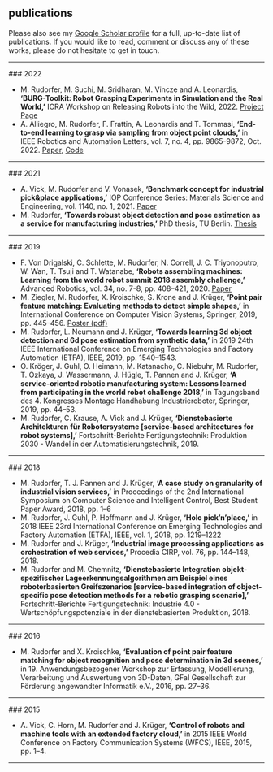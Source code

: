 ## publications

Please also see my [Google Scholar profile](https://scholar.google.com/citations?hl=en&user=Dz1Q-e0AAAAJ) for a full, up-to-date list of publications.
If you would like to read, comment or discuss any of these works, please do not hesitate to get in touch.

<hr/>
### 2022

- M. Rudorfer, M. Suchi, M. Sridharan, M. Vincze and A. Leonardis, **‘BURG-Toolkit: Robot Grasping Experiments in Simulation and the Real World,’** ICRA Workshop on Releasing Robots into the Wild, 2022. [Project Page](https://mrudorfer.github.io/burg-toolkit/)
- A. Alliegro, M. Rudorfer, F. Frattin, A. Leonardis and T. Tommasi, **‘End-to-end learning to grasp via sampling from object point clouds,’** in IEEE Robotics and Automation Letters, vol. 7, no. 4, pp. 9865-9872, Oct. 2022. [Paper](https://arxiv.org/abs/2203.05585), [Code](https://github.com/antoalli/L2G/)


<hr/>
### 2021

- A. Vick, M. Rudorfer and V. Vonasek, **‘Benchmark concept for industrial pick&place applications,’** IOP Conference Series:
Materials Science and Engineering, vol. 1140, no. 1, 2021. [Paper](https://doi.org/10.1088/1757-899X/1140/1/012014)
- M. Rudorfer, **‘Towards robust object detection and pose estimation as a service for manufacturing industries,’** PhD thesis, TU Berlin. [Thesis](https://doi.org/10.14279/depositonce-11302)

<hr/>
### 2019

- F. Von Drigalski, C. Schlette, M. Rudorfer, N. Correll, J. C. Triyonoputro, W. Wan, T. Tsuji and T. Watanabe, **‘Robots assembling machines: Learning from the world robot summit 2018 assembly challenge,’** Advanced Robotics, vol. 34, no. 7-8, pp. 408–421, 2020. [Paper](https://arxiv.org/abs/1911.05884)
- M. Ziegler, M. Rudorfer, X. Kroischke, S. Krone and J. Krüger, **‘Point pair feature matching: Evaluating methods to detect simple shapes,’** in International Conference on Computer Vision Systems, Springer, 2019, pp. 445–456. [Poster (pdf)](assets/publications/2019-icvs-poster.pdf)
- M. Rudorfer, L. Neumann and J. Krüger, **‘Towards learning 3d object detection and 6d pose estimation from synthetic data,’** in 2019 24th IEEE International Conference on Emerging Technologies and Factory Automation (ETFA), IEEE, 2019, pp. 1540–1543.
- O. Kröger, J. Guhl, O. Heimann, M. Katanacho, C. Niebuhr, M. Rudorfer, T. Özkaya, J. Wassermann, J. Hügle, T. Pannen and J. Krüger, **‘A service-oriented robotic manufacturing system: Lessons learned from participating in the world robot challenge 2018,’** in Tagungsband des 4. Kongresses Montage Handhabung Industrieroboter, Springer, 2019, pp. 44–53.
- M. Rudorfer, C. Krause, A. Vick and J. Krüger, **‘Dienstebasierte Architekturen für Robotersysteme [service-based architectures for robot systems],’** Fortschritt-Berichte Fertigungstechnik: Produktion 2030 - Wandel in der Automatisierungstechnik, 2019.

<hr/>
### 2018

- M. Rudorfer, T. J. Pannen and J. Krüger, **‘A case study on granularity of industrial vision services,’** in Proceedings of the 2nd International Symposium on Computer Science and Intelligent Control, Best Student Paper Award, 2018, pp. 1–6
- M. Rudorfer, J. Guhl, P. Hoffmann and J. Krüger, **‘Holo pick’n’place,’** in 2018 IEEE 23rd International Conference on Emerging Technologies and Factory Automation (ETFA), IEEE, vol. 1, 2018, pp. 1219–1222
- M. Rudorfer and J. Krüger, **‘Industrial image processing applications as orchestration of web services,’** Procedia CIRP, vol. 76, pp. 144–148, 2018.
- M. Rudorfer and M. Chemnitz, **‘Dienstebasierte Integration objekt-spezifischer Lageerkennungsalgorithmen am Beispiel eines roboterbasierten Greifszenarios [service-based integration of object-specific pose detection methods for a robotic grasping scenario],’** Fortschritt-Berichte Fertigungstechnik: Industrie 4.0 - Wertschöpfungspotenziale in der dienstebasierten Produktion, 2018.

<hr/>
### 2016

- M. Rudorfer and X. Kroischke, **‘Evaluation of point pair feature matching for object recognition and pose determination in 3d scenes,’** in 19. Anwendungsbezogener Workshop zur Erfassung, Modellierung, Verarbeitung und Auswertung von 3D-Daten, GFaI Gesellschaft zur Förderung angewandter Informatik e.V., 2016, pp. 27–36.

<hr/>
### 2015

- A. Vick, C. Horn, M. Rudorfer and J. Krüger, **‘Control of robots and machine tools with an extended factory cloud,’** in 2015 IEEE World Conference on Factory Communication Systems (WFCS), IEEE, 2015, pp. 1–4.

<hr/>
